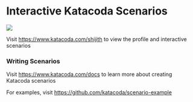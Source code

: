 # Interactive Katacoda Scenarios

[![](http://shields.katacoda.com/katacoda/shijith/count.svg)](https://www.katacoda.com/shijith "Get your profile on Katacoda.com")

Visit https://www.katacoda.com/shijith to view the profile and interactive scenarios

### Writing Scenarios
Visit https://www.katacoda.com/docs to learn more about creating Katacoda scenarios

For examples, visit https://github.com/katacoda/scenario-example
